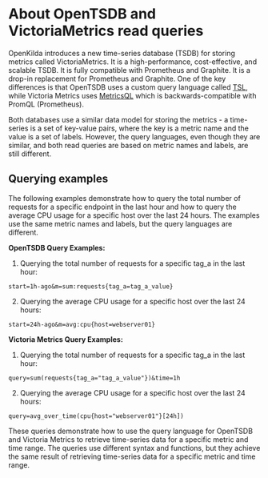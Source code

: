 # About OpenTSDB and VictoriaMetrics read queries

OpenKilda introduces a new time-series database (TSDB) for storing metrics called VictoriaMetrics. It is a high-performance, cost-effective, and scalable TSDB. It is fully compatible with Prometheus and Graphite. It is a drop-in replacement for Prometheus and Graphite. One of the key differences is that OpenTSDB uses a custom query language called [TSL](http://opentsdb.net/docs/build/html/user_guide/query/index.html), while Victoria Metrics uses [MetricsQL](https://docs.victoriametrics.com/MetricsQL.html) which is backwards-compatible with PromQL (Prometheus).

Both databases use a similar data model for storing the metrics - a time-series is a set of key-value pairs, where the key is a metric name and the value is a set of labels. However, the query languages, even though they are similar, and both read queries are based on metric names and labels, are still different.

## Querying examples

The following examples demonstrate how to query the total number of requests for a specific endpoint in the last hour and how to query the average CPU usage for a specific host over the last 24 hours. The examples use the same metric names and labels, but the query languages are different.

**OpenTSDB Query Examples:**

1. Querying the total number of requests for a specific tag_a in the last hour:
```
start=1h-ago&m=sum:requests{tag_a=tag_a_value}
```

2. Querying the average CPU usage for a specific host over the last 24 hours:
```
start=24h-ago&m=avg:cpu{host=webserver01}
```

**Victoria Metrics Query Examples:**

1. Querying the total number of requests for a specific tag_a in the last hour:
```
query=sum(requests{tag_a="tag_a_value"})&time=1h
```

2. Querying the average CPU usage for a specific host over the last 24 hours:
```
query=avg_over_time(cpu{host="webserver01"}[24h])
```

These queries demonstrate how to use the query language for OpenTSDB and Victoria Metrics to retrieve time-series data for a specific metric and time range. The queries use different syntax and functions, but they achieve the same result of retrieving time-series data for a specific metric and time range.